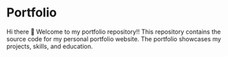 # Portfolio
 Hi there 👋 Welcome to my portfolio repository!! This repository contains the source code for my personal portfolio website. The portfolio showcases my projects, skills, and education.
